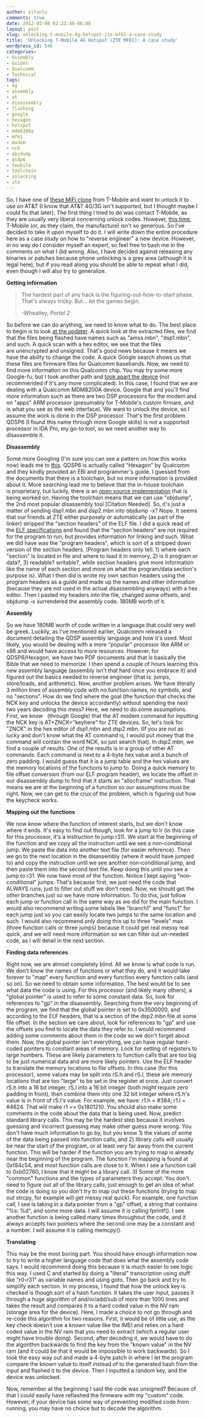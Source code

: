 ```yaml
---
author: yifanlu
comments: true
date: 2012-03-08 02:22:48-06:00
layout: post
slug: unlocking-t-mobile-4g-hotspot-zte-mf61-a-case-study
title: 'Unlocking T-Mobile 4G Hotspot (ZTE MF61): A case study'
wordpress_id: 546
categories:
- Assembly
- Guides
- Qualcomm
- Technical
tags:
- 4g
- assembly
- at
- disassembly
- flashing
- google
- hexagon
- hotspot
- mdm8200a
- mf61
- modem
- nck
- objdump
- qsdp6
- tmobile
- toolchain
- unlocking
- zte
---
```


So, I have one of [these MiFi clone](http://www.t-mobile.com/shop/Phones/cell-phone-detail.aspx?cell-phone=T-Mobile-4G-Mobile-HotSpot) from T-Mobile and want to unlock it to use on AT&T (I know that AT&T 4G/3G isn't supported, but I thought maybe I could fix that later). The first thing I tried to do was contact T-Mobile, as they are usually very liberal concerning unlock codes. However, [this time](http://support.t-mobile.com/thread/18034), T-Mobile (or, as they claim, the manufacture) isn't so generous. So I've decided to take it upon myself to do it. I will write down the entire procedure here as a case study on how to "reverse engineer" a new device. However, in no way do I consider myself an expert, so feel free to bash me in the comments on what I did wrong. Also, I have decided against releasing any binaries or patches because phone unlocking is a grey area (although it is legal here), but if you read along you should be able to repeat what I did, even though I will also try to generalize.<!-- more -->

**Getting information**


> The hardest part of any hack is the figuring-out-how-to-start phase. That's always tricky. But... let the games begin.
> 
> -Wheatley, _Portal 2_


So before we can do anything, we need to know what to do. The best place to begin is to look [at the updater](http://tmodc.hcac.com/T-Mobile4GMobileHotSpot/FirmwareMac/Mac.htm). A quick look at the extracted files, we find that the files being flashed have names such as "amss.mbn", "dsp1.mbn", and such. A quick scan with a hex editor, we see that the files are unencrypted and unsigned. That's good news because it means we have the ability to change the code. A quick Google search shows us that these files are firmware files for Qualcomm basebands. Now, we need to find more information on this Qualcomm chip. You may try some more Google-fu, but I took another path and [took apart the device](http://twitter.com/#!/yifanlu/statuses/160574621719080960) (not recommended if it's any more complicated). In this case, I found that we are dealing with a Qualcomm MDM8200A device. Google that and you'll find more information such as there are two DSP processors for the modem and on "apps" ARM processor (presumably for T-Mobile's custom firmare, and is what you see as the web interface). We want to unlock the device, so I assume the work is done in the DSP processor. That's the first problem. QDSP6 (I found this name through more Google skills) is not a supported processor in IDA Pro, my go-to tool, so we need another way to disassemble it.

**Disassembly**

Some more Googling (I'm sure you can see a pattern on how this works now) leads me to [this](https://developer.qualcomm.com/hexagon-processor). QDSP6 is actually called "Hexagon" by Qualcomm and they kindly provided an EBI and programmer's guide. I guessed from the documents that there is a toolchain, but no more information is provided about it. More searching lead me to believe that the in-house toolchain is proprietary, but luckily, there is an [open source implementation](https://www.codeaurora.org/patches/quic/hexagon/4.0/) that is being worked on. Having the toolchain means that we can use "objdump", the 2nd most popular disassembly tool [Citation Needed]. So, it's just a matter of sending dsp1.mbn and dsp2.mbn into objdump -x? Nope. It seems that our friends at ZTE either purposely or automatically (as part of the linker) stripped the "section headers" of the ELF file. I did a quick read of the [ELF specifications](http://www.skyfree.org/linux/references/ELF_Format.pdf) and found that the "section headers" are not required for the program to run, but provides information for linking and such. What we did have was the "program headers", which is sort of a stripped down version of the section headers. (Program headers only tell: 1) where each "section" is located in file and where to load it in memory, 2) is it program or data?, 3) readable? writable?, while section headers give more information like the name of each section and more on what the program/data section's purpose is). What I then did is wrote my own section headers using the program headers as a guide and made up the names and other information (because they are not used in the actual disassembling anyways) with a hex editor. Then I pasted my headers into the file, changed some offsets, and objdump -x surrendered the assembly code. 180MB worth of it.

**Assembly**

So we have 180MB worth of code written in a language that could very well be greek. Luckily, as I've mentioned earlier, Qualcomm released a document detailing the QDSP assembly language and how it's used. Most likely, you would be dealing with a more "popular" processor like ARM or x86 and would have access to more resources. However, for QDSP6/Hexagon, we have two PDF documents and that is basically the Bible that we need to memorize. I then spend a couple of hours learning this new assembly language (assembly isn't that hard once you embrace it) and figured out the basics needed to reverse engineer (that is: jumps, store/loads, and arithmetic). Now, another problem arises. We have literally 3 million lines of assembly code with no function names, no symbols, and no "sections". How do we find where the goal (the function that checks the NCK key and unlocks the device accordantly) without spending the next two years decoding this mess? Here, we need to do some assumptions. First, we know   (through Google) that the AT modem command for inputting the NCK key is AT+ZNCK="keyhere" for ZTE devices. So, let's look for "ZNCK" in the hex editor of dsp1.mbn and dsp2.mbn. (If you are not as lucky and don't know what the AT command is, I would put money that the command will contain the word NCK, so just search that). In dsp2.mbn, we find a couple of results. One of the results is in a group of other AT commands. Each command is next to a 4-byte hex value and a bunch of zero padding. I would guess that it is a jump table and the hex values are the memory locations of the functions to jump to. Doing a quick memory to file offset conversion (from our ELF program header), we locate the offset in our disassembly dump to find that it starts an "allocframe" instruction. That means we are at the beginning of a function so our assumptions must be right. Now, we can get to the crux of the problem, which is figuring out how the keycheck works.

**Mapping out the functions**

We now know where the function of interest starts, but we don't know where it ends. It's easy to find out though, look for a jump to lr (in this case for this processor, it's a instruction to jump r31). We start at the beginning of the function and we copy all the instruction until we see a non-conditional jump. We paste the data into another text file (for easier reference). Then we go to the next location in the disassembly (where it would have jumped to) and copy the instruction until we see another non-conditional jump, and then paste them into the second text file. Keep doing this until you see a jump to r31. We now have most of the function. Notice I kept saying "non-conditional" jumps. That's because first, we just need the code that ALWAYS runs, just to filter out stuff we don't need. Now, we should get the other branches just so we have more information. To do this, just follow each jump or function call in the same way as we did for the main function. I would also recommend writing some labels like "branch1" and "func1" for each jump just so you can easily locate two jumps to the same location and such. I would also recommend only doing this up to three "levels" max (three function calls or three jumps) because it could get real messy real quick, and we will need more information so we can filter out un-needed code, as I will detail in the next section.

**Finding data references**

Right now, we are almost completely blind. All we know is what code is run. We don't know the names of functions or what they do, and it would take forever to "map" every function and every function every function calls (and so on). So we need to obtain some information. The best would be to see what data the code is using. For this processor (and likely many others), a "global pointer" is used to refer to some constant data. So, look for references to "gp" in the disassembly. Searching from the very beginning of the program, we find that the global pointer is set to 0x3500000, and according to the ELF headers, that is a section of the dsp2.mbn file at some file offset. In the section we care about, look for references to "gp" and use the offsets you find to locate the data they refer to. I would recommend adding some comments about them in the code so we don't forget about them. Now, the global pointer isn't everything, we can have regular hard-coded pointers to constant areas of memory. Look for setting of registers to large numbers. These are likely parameters to function calls that are too big to be just numerical data and are more likely pointers. Use the ELF header to translate the memory locations to file offsets. In this case (for this processor), some values may be split into rS.h and rS.l, these are memory locations that are too "large" to be set in the register at once. Just convert rS.h into a 16 bit integer, rS.l into a 16 bit integer (both might require zero padding in front), then combine them into one 32 bit integer where rS.h's value is in front of rS.l's value. For example, we have: r1.h = #384; r1.l = #4624. That will make r1 == 0x1801210. You should also make some comments in the code about the data that is being used. Now, predict standard library calls. This may be the hardest step because it involves guessing and incorrect guessing may make other guess more wrong. You don't have much information to go by, but you know 1) the values of some of the data being passed into function calls, and 2) library calls will usually be near the start of the program, or at least very far away from the current function. This will be harder if the function you are trying to map is already near the beginning of the program. The function I'm mapping is found at 0xf84c54, and most function calls are close to it. When I see a function call to 0xb02760, I know that it might be a library call. 3) Some of the more "common" functions and the types of parameters they accept. You don't need to figure out all of the library calls, just enough to get an idea of what the code is doing so you don't try to map out these functions (trying to map out strcpy, for example will get messy real quick). For example, one function call, I see is taking in a data pointer from a "gp" offset, a string that contains "%s: %d", and some more data. I will assume it is calling fprintf(). I see another function is being called many times throughout the code, and it always accepts two pointers where the second one may be a constant and a number. I will assume it is calling memcpy().

**Translating**

This may be the most boring part. You should have enough information now to try to write a higher language code that does what the assembly code says. I would recommend doing this because it is much easier to see logic this way. I used C and started by doing a "literal" transcription using stuff like "r0-r31" as variable names and using goto. Then go back and try to simplify each section. In my process, I found that how the unlock key is checked is though sort of a hash function. It takes the user input, passes it through a huge algorithm of and/or/add/sub of more than 1000 lines and takes the result and compares it to a hard coded value in the NV ram (storage area for the device). Here, I made a choice to not go through and re-code this algorithm for two reasons. First, it would be of little use, as the key check doesn't use a known value like the IMEI and relies on a hard coded value in the NV ram that you need to extract (which a regular user might have trouble doing). Second, after decoding it, we would have to do the algorithm backwards to find the key from the "known value" in the NV ram (and it could be that it would be impossible to work backwards). So I took the easy way out and made a 4-byte patch in where I let the program compare the known value to itself instead of to the generated hash from the input and flashed it to the device. Then I inputted a random key, and the device was unlocked.

Now, remember at the beginning I said the code was unsigned? Because of that I could easily have reflashed the firmware with my "custom" code. However, if your device has some way of preventing modified code from running, you may have no choice but to decode the algorithm.
